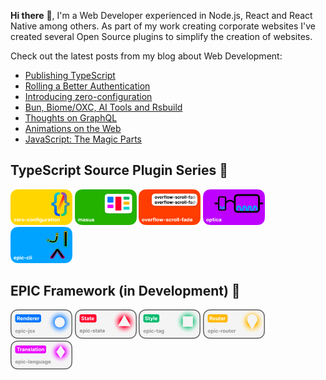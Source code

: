 **Hi there** 👋, I'm a Web Developer experienced in Node.js, React and React Native among others. As part of my work creating corporate websites I've created several Open Source plugins to simplify the creation of websites.

Check out the latest posts from my blog about Web Development:

<!-- BLOG-POST-LIST:START -->
- [Publishing TypeScript](https://onwebfocus.com/sourcecode)
- [Rolling a Better Authentication](https://onwebfocus.com/cryptography)
- [Introducing zero-configuration](https://onwebfocus.com/configuration)
- [Bun, Biome/OXC, AI Tools and Rsbuild](https://onwebfocus.com/bun)
- [Thoughts on GraphQL](https://onwebfocus.com/query)
- [Animations on the Web](https://onwebfocus.com/animation)
- [JavaScript: The Magic Parts](https://onwebfocus.com/magic)
<!-- BLOG-POST-LIST:END -->

## TypeScript Source Plugin Series 🧪

[<img alt="zero-configuration" width="19.6%" src="https://github.com/tobua/tobua/raw/main/images/zero-configuration.png" />](https://github.com/tobua/zero-configuration)
[<img alt="masua" width="19.6%" src="https://github.com/tobua/tobua/raw/main/images/masua.png" />](https://github.com/tobua/masua)
[<img alt="overflow-scroll-fade" width="19.6%" src="https://github.com/tobua/tobua/raw/main/images/overflow-scroll-fade.png" />](https://github.com/tobua/overflow-scroll-fade)
[<img alt="optica" width="19.6%" src="https://github.com/tobua/tobua/raw/main/images/optica.png" />](https://github.com/tobua/optica)
[<img alt="epic-cli" width="19.6%" src="https://github.com/tobua/tobua/raw/main/images/epic-cli.png" />](https://github.com/tobua/epic-cli)

## EPIC Framework (in Development) 🚧

[<img alt="epic-jsx" width="19.6%" src="https://github.com/tobua/tobua/raw/main/images/epic-jsx.png" />](https://github.com/tobua/epic-jsx)
[<img alt="epic-state" width="19.6%" src="https://github.com/tobua/tobua/raw/main/images/epic-state.png" />](https://github.com/tobua/epic-state)
[<img alt="epic-tag" width="19.6%" src="https://github.com/tobua/tobua/raw/main/images/epic-tag.png" />](https://github.com/tobua/epic-tag)
[<img alt="epic-router" width="19.6%" src="https://github.com/tobua/tobua/raw/main/images/epic-router.png" />](https://github.com/tobua/epic-router)
[<img alt="epic-language" width="19.6%" src="https://github.com/tobua/tobua/raw/main/images/epic-language.png" />](https://github.com/tobua/epic-language)